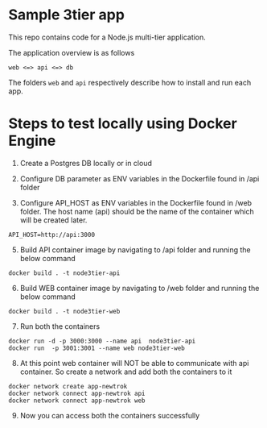 # Sample 3tier app
This repo contains code for a Node.js multi-tier application.

The application overview is as follows

```
web <=> api <=> db
```

The folders `web` and `api` respectively describe how to install and run each app.


# Steps to test locally using Docker Engine

1. Create a Postgres DB locally or in cloud

2. Configure DB parameter as ENV variables in the Dockerfile found in /api folder

4. Configure API_HOST as ENV variables in the Dockerfile found in /web folder. The host name (api) should be the name of the container which will be created later.
```
API_HOST=http://api:3000
```

5. Build API container image by navigating to /api folder and running the below command
```
docker build . -t node3tier-api
```

6. Build WEB container image by navigating to /web folder and running the below command
```
docker build . -t node3tier-web
```

7. Run both the containers
```
docker run -d -p 3000:3000 --name api  node3tier-api
docker run  -p 3001:3001 --name web node3tier-web
```

8. At this point web container will NOT be able to communicate with api container. So create a network and add both the containers to it
```
docker network create app-newtrok
docker network connect app-newtrok api
docker network connect app-newtrok web
```

9. Now you can access both the containers successfully

